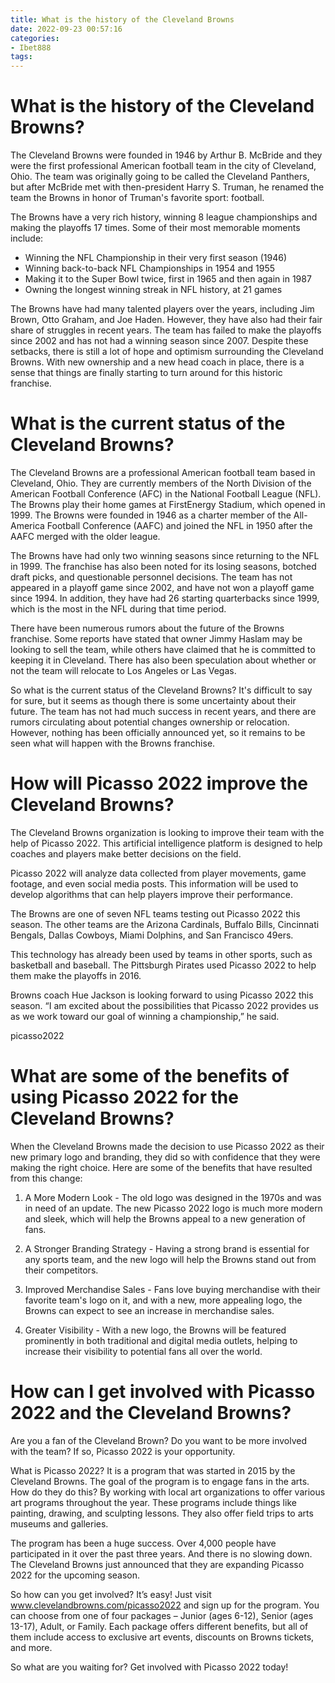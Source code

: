 ```yaml
---
title: What is the history of the Cleveland Browns
date: 2022-09-23 00:57:16
categories:
- Ibet888
tags:
---
```



#  What is the history of the Cleveland Browns?

The Cleveland Browns were founded in 1946 by Arthur B. McBride and they were the first professional American football team in the city of Cleveland, Ohio. The team was originally going to be called the Cleveland Panthers, but after McBride met with then-president Harry S. Truman, he renamed the team the Browns in honor of Truman's favorite sport: football.

The Browns have a very rich history, winning 8 league championships and making the playoffs 17 times. Some of their most memorable moments include:

- Winning the NFL Championship in their very first season (1946)
- Winning back-to-back NFL Championships in 1954 and 1955
- Making it to the Super Bowl twice, first in 1965 and then again in 1987
- Owning the longest winning streak in NFL history, at 21 games

The Browns have had many talented players over the years, including Jim Brown, Otto Graham, and Joe Haden. However, they have also had their fair share of struggles in recent years. The team has failed to make the playoffs since 2002 and has not had a winning season since 2007. Despite these setbacks, there is still a lot of hope and optimism surrounding the Cleveland Browns. With new ownership and a new head coach in place, there is a sense that things are finally starting to turn around for this historic franchise.

#  What is the current status of the Cleveland Browns?

The Cleveland Browns are a professional American football team based in Cleveland, Ohio. They are currently members of the North Division of the American Football Conference (AFC) in the National Football League (NFL). The Browns play their home games at FirstEnergy Stadium, which opened in 1999. The Browns were founded in 1946 as a charter member of the All-America Football Conference (AAFC) and joined the NFL in 1950 after the AAFC merged with the older league.

The Browns have had only two winning seasons since returning to the NFL in 1999. The franchise has also been noted for its losing seasons, botched draft picks, and questionable personnel decisions. The team has not appeared in a playoff game since 2002, and have not won a playoff game since 1994. In addition, they have had 26 starting quarterbacks since 1999, which is the most in the NFL during that time period.

There have been numerous rumors about the future of the Browns franchise. Some reports have stated that owner Jimmy Haslam may be looking to sell the team, while others have claimed that he is committed to keeping it in Cleveland. There has also been speculation about whether or not the team will relocate to Los Angeles or Las Vegas.

So what is the current status of the Cleveland Browns? It's difficult to say for sure, but it seems as though there is some uncertainty about their future. The team has not had much success in recent years, and there are rumors circulating about potential changes ownership or relocation. However, nothing has been officially announced yet, so it remains to be seen what will happen with the Browns franchise.

#  How will Picasso 2022 improve the Cleveland Browns?

The Cleveland Browns organization is looking to improve their team with the help of Picasso 2022. This artificial intelligence platform is designed to help coaches and players make better decisions on the field.

Picasso 2022 will analyze data collected from player movements, game footage, and even social media posts. This information will be used to develop algorithms that can help players improve their performance.

The Browns are one of seven NFL teams testing out Picasso 2022 this season. The other teams are the Arizona Cardinals, Buffalo Bills, Cincinnati Bengals, Dallas Cowboys, Miami Dolphins, and San Francisco 49ers.

This technology has already been used by teams in other sports, such as basketball and baseball. The Pittsburgh Pirates used Picasso 2022 to help them make the playoffs in 2016.

Browns coach Hue Jackson is looking forward to using Picasso 2022 this season. “I am excited about the possibilities that Picasso 2022 provides us as we work toward our goal of winning a championship,” he said.

picasso2022

#  What are some of the benefits of using Picasso 2022 for the Cleveland Browns?

When the Cleveland Browns made the decision to use Picasso 2022 as their new primary logo and branding, they did so with confidence that they were making the right choice. Here are some of the benefits that have resulted from this change:

1. A More Modern Look - The old logo was designed in the 1970s and was in need of an update. The new Picasso 2022 logo is much more modern and sleek, which will help the Browns appeal to a new generation of fans.

2. A Stronger Branding Strategy - Having a strong brand is essential for any sports team, and the new logo will help the Browns stand out from their competitors.

3. Improved Merchandise Sales - Fans love buying merchandise with their favorite team's logo on it, and with a new, more appealing logo, the Browns can expect to see an increase in merchandise sales.

4. Greater Visibility - With a new logo, the Browns will be featured prominently in both traditional and digital media outlets, helping to increase their visibility to potential fans all over the world.

#  How can I get involved with Picasso 2022 and the Cleveland Browns?

Are you a fan of the Cleveland Brown? Do you want to be more involved with the team? If so, Picasso 2022 is your opportunity.

What is Picasso 2022? It is a program that was started in 2015 by the Cleveland Browns. The goal of the program is to engage fans in the arts. How do they do this? By working with local art organizations to offer various art programs throughout the year. These programs include things like painting, drawing, and sculpting lessons. They also offer field trips to arts museums and galleries.

The program has been a huge success. Over 4,000 people have participated in it over the past three years. And there is no slowing down. The Cleveland Browns just announced that they are expanding Picasso 2022 for the upcoming season.

So how can you get involved? It’s easy! Just visit www.clevelandbrowns.com/picasso2022 and sign up for the program. You can choose from one of four packages – Junior (ages 6-12), Senior (ages 13-17), Adult, or Family. Each package offers different benefits, but all of them include access to exclusive art events, discounts on Browns tickets, and more.

So what are you waiting for? Get involved with Picasso 2022 today!